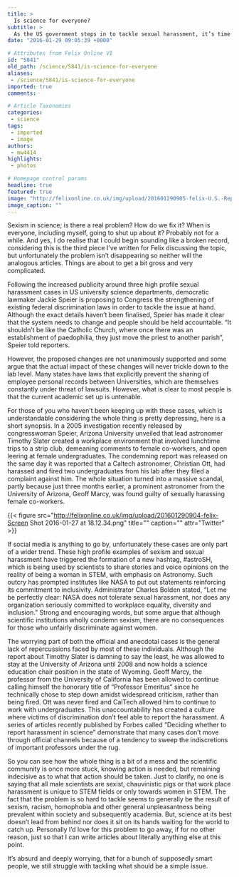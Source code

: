 ```yaml
---
title: >
  Is science for everyone?
subtitle: >
  As the US government steps in to tackle sexual harassment, it’s time to ask, what is it going to take to fix this problem?
date: "2016-01-29 09:05:39 +0000"

# Attributes from Felix Online V1
id: "5841"
old_path: /science/5841/is-science-for-everyone
aliases:
 - /science/5841/is-science-for-everyone
imported: true
comments:

# Article Taxonomies
categories:
 - science
tags:
 - imported
 - image
authors:
 - mw4414
highlights:
 - photos

# Homepage control params
headline: true
featured: true
image: "http://felixonline.co.uk/img/upload/201601290905-felix-U.S.-Rep.-Jackie-Spieir.jpg"
image_caption: ""
---
```


Sexism in science; is there a real problem? How do we fix it? When is everyone, including myself, going to shut up about it? Probably not for a while. And yes, I do realise that I could begin sounding like a broken record, considering this is the third piece I’ve written for Felix discussing the topic, but unfortunately the problem isn’t disappearing so neither will the analogous articles. Things are about to get a bit gross and very complicated.

Following the increased publicity around three high profile sexual harassment cases in US university science departments, democratic lawmaker Jackie Speier is proposing to Congress the strengthening of existing federal discrimination laws in order to tackle the issue at hand. Although the exact details haven’t been finalised, Speier has made it clear that the system needs to change and people should be held accountable. “It shouldn’t be like the Catholic Church, where once there was an establishment of paedophilia, they just move the priest to another parish”, Speier told reporters.

However, the proposed changes are not unanimously supported and some argue that the actual impact of these changes will never trickle down to the lab level. Many states have laws that explicitly prevent the sharing of employee personal records between Universities, which are themselves constantly under threat of lawsuits. However, what is clear to most people is that the current academic set up is untenable.

For those of you who haven’t been keeping up with these cases, which is understandable considering the whole thing is pretty depressing, here is a short synopsis. In a 2005 investigation recently released by congresswoman Speier, Arizona University unveiled that lead astronomer Timothy Slater created a workplace environment that involved lunchtime trips to a strip club, demeaning comments to female co-workers, and open leering at female undergraduates. The condemning report was released on the same day it was reported that a Caltech astronomer, Christian Ott, had harassed and fired two undergraduates from his lab after they filed a complaint against him. The whole situation turned into a massive scandal, partly because just three months earlier, a prominent astronomer from the University of Arizona, Geoff Marcy, was found guilty of sexually harassing female co-workers.

{{< figure src="http://felixonline.co.uk/img/upload/201601290904-felix-Screen Shot 2016-01-27 at 18.12.34.png" title="" caption="" attr="Twitter" >}}

If social media is anything to go by, unfortunately these cases are only part of a wider trend. These high profile examples of sexism and sexual harassment have triggered the formation of a new hashtag, #astroSH, which is being used by scientists to share stories and voice opinions on the reality of being a woman in STEM, with emphasis on Astronomy. Such outcry has prompted institutes like NASA to put out statements reinforcing its commitment to inclusivity. Administrator Charles Bolden stated, “Let me be perfectly clear: NASA does not tolerate sexual harassment, nor does any organization seriously committed to workplace equality, diversity and inclusion.” Strong and encouraging words, but some argue that although scientific institutions wholly condemn sexism, there are no consequences for those who unfairly discriminate against women.

The worrying part of both the official and anecdotal cases is the general lack of repercussions faced by most of these individuals. Although the report about Timothy Slater is damning to say the least, he was allowed to stay at the University of Arizona until 2008 and now holds a science education chair position in the state of Wyoming. Geoff Marcy, the professor from the University of California has been allowed to continue calling himself the honorary title of “Professor Emeritus” since he technically chose to step down amidst widespread criticism, rather than being fired. Ott was never fired and CalTech allowed him to continue to work with undergraduates. This unaccountability has created a culture where victims of discrimination don’t feel able to report the harassment. A series of articles recently published by Forbes called “Deciding whether to report harassment in science” demonstrate that many cases don’t move through official channels because of a tendency to sweep the indiscretions of important professors under the rug.

So you can see how the whole thing is a bit of a mess and the scientific community is once more stuck, knowing action is needed, but remaining indecisive as to what that action should be taken. Just to clarify, no one is saying that all male scientists are sexist, chauvinistic pigs or that work place harassment is unique to STEM fields or only towards women in STEM. The fact that the problem is so hard to tackle seems to generally be the result of sexism, racism, homophobia and other general unpleasantness being prevalent within society and subsequently academia. But, science at its best doesn’t lead from behind nor does it sit on its hands waiting for the world to catch up. Personally I’d love for this problem to go away, if for no other reason, just so that I can write articles about literally anything else at this point.

It’s absurd and deeply worrying, that for a bunch of supposedly smart people, we still struggle with tackling what should be a simple issue.
